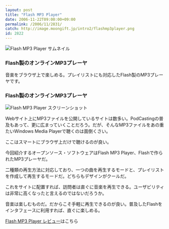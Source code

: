 ```yaml
---
layout: post
title: "Flash MP3 Player"
date: 2006-11-22T09:00:00+09:00
permalink: /2006/11/2831/
catch: http://image.moongift.jp/intro2/flashmp3player.png
id: 2822
---
```

 ![Flash MP3 Player サムネイル](http://image.moongift.jp/intro2/flashmp3player.t.png "Flash MP3 Player サムネイル")
  

### Flash製のオンラインMP3プレーヤ
  
音楽をブラウザ上で楽しめる。プレイリストにも対応したFlash製のMP3プレーヤです。  
<!--more-->  

### Flash製のオンラインMP3プレーヤ
  

![Flash MP3 Player スクリーンショット](http://image.moongift.jp/intro2/flashmp3player.png "Flash MP3 Player スクリーンショット")

  

Webサイト上にMP3ファイルを公開しているサイトは数多い。PodCastingの普及もあって、更に広まっていくことだろう。だが、そんなMP3ファイルをあの重たいWindows Media Playerで聴くのは面倒くさい。

  

ここはスマートにブラウザ上だけで聴けるのが良い。

  

今回紹介するオープンソース・ソフトウェアはFlash MP3 Player、Flashで作られたMP3プレーヤだ。

  

二種類の再生方法に対応しており、一つの曲を再生するモードと、プレイリストを作成して再生するモードだ。どちらもデザインがクールだ。

  

これをサイトに配置すれば、訪問者は直ぐに音楽を再生できる。ユーザビリティは非常に高くなったと言えるのではないだろうか。

  

音楽は楽しむものだ。だからこそ手軽に再生できるのが良い。普及したFlashをインタフェースに利用すれば、直ぐに楽しめる。

  

[Flash MP3 Player レビュー](http://oss.moongift.jp/review/i-2832.html)はこちら

